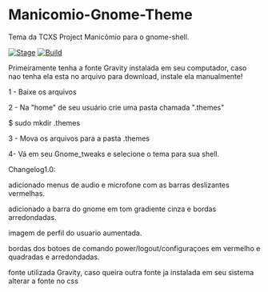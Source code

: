 # Manicomio-Gnome-Theme
Tema da TCXS Project Manicômio para o gnome-shell.

[![Stage](https://img.shields.io/badge/Release-Stable-brightgreen.svg)]()
[![Build](https://img.shields.io/badge/Supported_OS-Linux-orange.svg)]()


Primeiramente tenha a fonte Gravity instalada em seu computador, caso nao tenha ela esta no arquivo para download, instale ela manualmente!

1 - Baixe os arquivos

2 - Na "home" de seu usuário crie uma pasta chamada ".themes"

$ sudo mkdir .themes

3 - Mova os arquivos para a pasta .themes

4- Vá em seu Gnome_tweaks e selecione o tema para sua shell.


Changelog1.0:
<p>adicionado menus de audio e microfone com as barras deslizantes vermelhas.</p>
<p>adicionado a  barra do gnome em tom gradiente cinza e bordas arredondadas.</p>
<p>imagem de perfil do usuario aumentada.</p>
<p>bordas dos botoes de comando power/logout/configuraçoes em vermelho e quadradas e arredondadas.</p>
<p>fonte utilizada Gravity, caso queira outra fonte ja instalada em seu sistema alterar a fonte no css</p>

